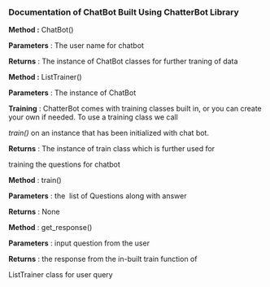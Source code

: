 ### **Documentation of ChatBot Built Using ChatterBot Library**

**Method :** ChatBot()

**Parameters** : The user name for chatbot

**Returns** : The instance of ChatBot classes for further traning of
data

**Method :** ListTrainer()

**Parameters** : The instance of ChatBot

**Training** : ChatterBot comes with training classes built in, or you
can create your own if needed. To use a training class we call 

*train()* on an instance that has been initialized with chat bot.

**Returns** : The instance of train class which is further used for

training the questions for chatbot

**Method** : train()

**Parameters** : the  list of Questions along with answer

**Returns** : None

**Method** : get_response()

**Parameters** : input question from the user

**Returns** : the response from the in-built train function of

ListTrainer class for user query
